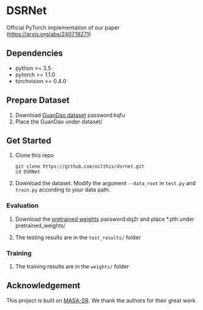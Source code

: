 # DSRNet
Official PyTorch implementation of our paper (https://arxiv.org/abs/2407.19271)



## Dependencies
* python >= 3.5
* pytorch >= 1.1.0
* torchvision >= 0.4.0

## Prepare Dataset 
1. Download [GuanDao dataset](https://pan.baidu.com/s/1xiqy_0nZTvyM7MolYSaOug) password:kqfu
1. Place the GuanDao under dataset/
## Get Started
1. Clone this repo
    ```
    git clone https://github.com/oilthis/dsrnet.git
    cd DSRNet
    ```
1. Download the dataset. Modify the argument `--data_root` in `test.py` and `train.py` according to your data path.
### Evaluation

1. Download the [pretrained weights](https://pan.baidu.com/s/1zixwOyIQVx5ggAaX4uNTGQ) password:dq2r and place *.pth under pretrained_weights/

1. The testing results are in the `test_results/` folder

### Training

1. The training results are in the `weights/` folder

## Acknowledgement
This project is built on [MASA-SR](https://github.com/dvlab-research/MASA-SR). We thank the authors for their great work.
